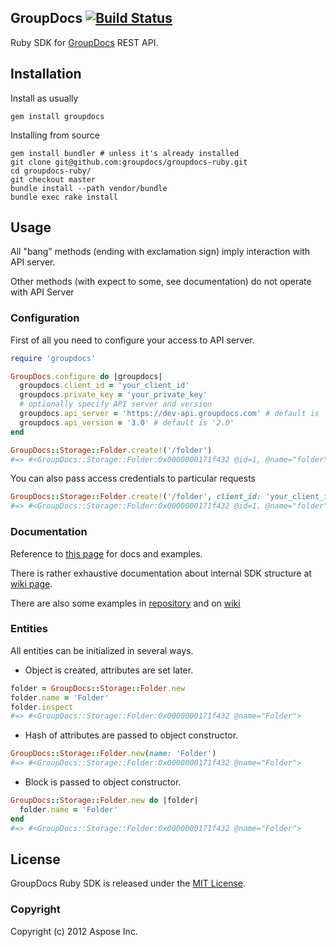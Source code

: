 ## GroupDocs [![Build Status](https://secure.travis-ci.org/groupdocs/groupdocs-ruby.png)](http://travis-ci.org/groupdocs/groupdocs-ruby)

Ruby SDK for [GroupDocs](http://groupdocs.com) REST API.

## Installation

Install as usually

    gem install groupdocs

Installing from source

    gem install bundler # unless it's already installed
    git clone git@github.com:groupdocs/groupdocs-ruby.git
    cd groupdocs-ruby/
    git checkout master
    bundle install --path vendor/bundle
    bundle exec rake install

## Usage

All "bang" methods (ending with exclamation sign) imply interaction with API server.

Other methods (with expect to some, see documentation) do not operate with API Server

### Configuration

First of all you need to configure your access to API server.

```ruby
require 'groupdocs'

GroupDocs.configure do |groupdocs|
  groupdocs.client_id = 'your_client_id'
  groupdocs.private_key = 'your_private_key'
  # optionally specify API server and version
  groupdocs.api_server = 'https://dev-api.groupdocs.com' # default is 'https://api.groupdocs.com'
  groupdocs.api_version = '3.0' # default is '2.0'
end

GroupDocs::Storage::Folder.create!('/folder')
#=> #<GroupDocs::Storage::Folder:0x0000000171f432 @id=1, @name="folder", @url="http://groupdocs.com">
```

You can also pass access credentials to particular requests

```ruby
GroupDocs::Storage::Folder.create!('/folder', client_id: 'your_client_id', private_key: 'your_private_key')
#=> #<GroupDocs::Storage::Folder:0x0000000171f432 @id=1, @name="folder", @url="http://groupdocs.com">
```

### Documentation

Reference to [this page](http://rubydoc.info/gems/groupdocs) for docs and examples.

There is rather exhaustive documentation about internal SDK structure at [wiki page](https://github.com/groupdocs/groupdocs-ruby/wiki/Documentation-&-Guide).

There are also some examples in [repository](https://github.com/groupdocs/groupdocs-ruby/tree/master/examples) and on [wiki](https://github.com/groupdocs/groupdocs-ruby/wiki)

### Entities

All entities can be initialized in several ways.

* Object is created, attributes are set later.

```ruby
folder = GroupDocs::Storage::Folder.new
folder.name = 'Folder'
folder.inspect
#=> #<GroupDocs::Storage::Folder:0x0000000171f432 @name="Folder">
```

* Hash of attributes are passed to object constructor.

```ruby
GroupDocs::Storage::Folder.new(name: 'Folder')
#=> #<GroupDocs::Storage::Folder:0x0000000171f432 @name="Folder">
```

* Block is passed to object constructor.

```ruby
GroupDocs::Storage::Folder.new do |folder|
  folder.name = 'Folder'
end
#=> #<GroupDocs::Storage::Folder:0x0000000171f432 @name="Folder">
```
## License

GroupDocs Ruby SDK is released under the [MIT License](https://github.com/groupdocs/groupdocs-ruby/blob/master/LICENSE.txt).

### Copyright

Copyright (c) 2012 Aspose Inc.
